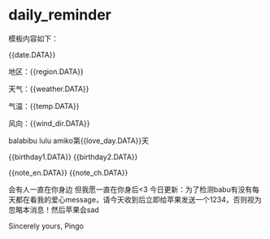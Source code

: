 # daily_reminder

模板内容如下：

{{date.DATA}} 

地区：{{region.DATA}} 

天气：{{weather.DATA}} 

气温：{{temp.DATA}} 

风向：{{wind_dir.DATA}} 

balabibu lulu amiko第{{love_day.DATA}}天  

{{birthday1.DATA}} 
{{birthday2.DATA}}


{{note_en.DATA}} 
{{note_ch.DATA}}

会有人一直在你身边 但我愿一直在你身后<3
今日更新：为了检测babu有没有每天都在看我的爱心message，请今天收到后立即给苹果发送一个1234，否则视为忽略本消息！然后苹果会sad

Sincerely yours,
Pingo

